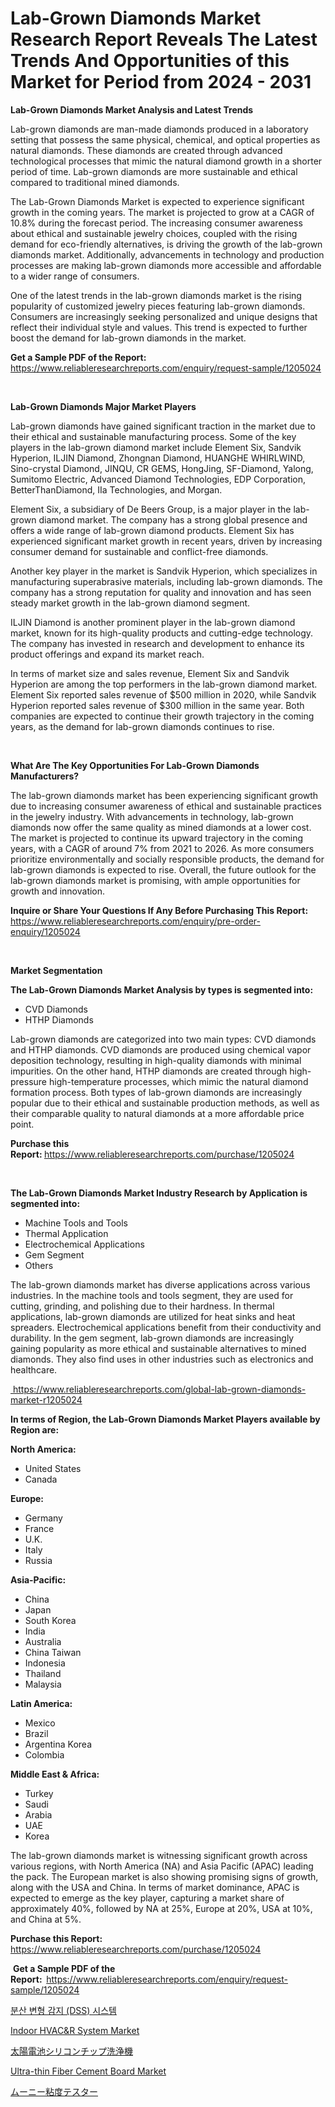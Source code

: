 <p><h1>Lab-Grown Diamonds Market Research Report Reveals The Latest Trends And Opportunities of this Market for Period from 2024 - 2031</h1></p><p><strong>Lab-Grown Diamonds Market Analysis and Latest Trends</strong></p>
<p><p>Lab-grown diamonds are man-made diamonds produced in a laboratory setting that possess the same physical, chemical, and optical properties as natural diamonds. These diamonds are created through advanced technological processes that mimic the natural diamond growth in a shorter period of time. Lab-grown diamonds are more sustainable and ethical compared to traditional mined diamonds.</p><p>The Lab-Grown Diamonds Market is expected to experience significant growth in the coming years. The market is projected to grow at a CAGR of 10.8% during the forecast period. The increasing consumer awareness about ethical and sustainable jewelry choices, coupled with the rising demand for eco-friendly alternatives, is driving the growth of the lab-grown diamonds market. Additionally, advancements in technology and production processes are making lab-grown diamonds more accessible and affordable to a wider range of consumers.</p><p>One of the latest trends in the lab-grown diamonds market is the rising popularity of customized jewelry pieces featuring lab-grown diamonds. Consumers are increasingly seeking personalized and unique designs that reflect their individual style and values. This trend is expected to further boost the demand for lab-grown diamonds in the market.</p></p>
<p><strong>Get a Sample PDF of the Report:&nbsp;</strong> <a href="https://www.reliableresearchreports.com/enquiry/request-sample/1205024">https://www.reliableresearchreports.com/enquiry/request-sample/1205024</a></p>
<p>&nbsp;</p>
<p><strong>Lab-Grown Diamonds Major Market Players</strong></p>
<p><p>Lab-grown diamonds have gained significant traction in the market due to their ethical and sustainable manufacturing process. Some of the key players in the lab-grown diamond market include Element Six, Sandvik Hyperion, ILJIN Diamond, Zhongnan Diamond, HUANGHE WHIRLWIND, Sino-crystal Diamond, JINQU, CR GEMS, HongJing, SF-Diamond, Yalong, Sumitomo Electric, Advanced Diamond Technologies, EDP Corporation, BetterThanDiamond, IIa Technologies, and Morgan.</p><p>Element Six, a subsidiary of De Beers Group, is a major player in the lab-grown diamond market. The company has a strong global presence and offers a wide range of lab-grown diamond products. Element Six has experienced significant market growth in recent years, driven by increasing consumer demand for sustainable and conflict-free diamonds.</p><p>Another key player in the market is Sandvik Hyperion, which specializes in manufacturing superabrasive materials, including lab-grown diamonds. The company has a strong reputation for quality and innovation and has seen steady market growth in the lab-grown diamond segment.</p><p>ILJIN Diamond is another prominent player in the lab-grown diamond market, known for its high-quality products and cutting-edge technology. The company has invested in research and development to enhance its product offerings and expand its market reach.</p><p>In terms of market size and sales revenue, Element Six and Sandvik Hyperion are among the top performers in the lab-grown diamond market. Element Six reported sales revenue of $500 million in 2020, while Sandvik Hyperion reported sales revenue of $300 million in the same year. Both companies are expected to continue their growth trajectory in the coming years, as the demand for lab-grown diamonds continues to rise.</p></p>
<p>&nbsp;</p>
<p><strong>What Are The Key Opportunities For Lab-Grown Diamonds Manufacturers?</strong></p>
<p><p>The lab-grown diamonds market has been experiencing significant growth due to increasing consumer awareness of ethical and sustainable practices in the jewelry industry. With advancements in technology, lab-grown diamonds now offer the same quality as mined diamonds at a lower cost. The market is projected to continue its upward trajectory in the coming years, with a CAGR of around 7% from 2021 to 2026. As more consumers prioritize environmentally and socially responsible products, the demand for lab-grown diamonds is expected to rise. Overall, the future outlook for the lab-grown diamonds market is promising, with ample opportunities for growth and innovation.</p></p>
<p><strong>Inquire or Share Your Questions If Any Before Purchasing This Report:</strong> <a href="https://www.reliableresearchreports.com/enquiry/pre-order-enquiry/1205024">https://www.reliableresearchreports.com/enquiry/pre-order-enquiry/1205024</a></p>
<p>&nbsp;</p>
<p><strong>Market Segmentation</strong></p>
<p><strong>The Lab-Grown Diamonds Market Analysis by types is segmented into:</strong></p>
<p><ul><li>CVD Diamonds</li><li>HTHP Diamonds</li></ul></p>
<p><p>Lab-grown diamonds are categorized into two main types: CVD diamonds and HTHP diamonds. CVD diamonds are produced using chemical vapor deposition technology, resulting in high-quality diamonds with minimal impurities. On the other hand, HTHP diamonds are created through high-pressure high-temperature processes, which mimic the natural diamond formation process. Both types of lab-grown diamonds are increasingly popular due to their ethical and sustainable production methods, as well as their comparable quality to natural diamonds at a more affordable price point.</p></p>
<p><strong>Purchase this Report:&nbsp;</strong><a href="https://www.reliableresearchreports.com/purchase/1205024">https://www.reliableresearchreports.com/purchase/1205024</a></p>
<p>&nbsp;</p>
<p><strong>The Lab-Grown Diamonds Market Industry Research by Application is segmented into:</strong></p>
<p><ul><li>Machine Tools and Tools</li><li>Thermal Application</li><li>Electrochemical Applications</li><li>Gem Segment</li><li>Others</li></ul></p>
<p><p>The lab-grown diamonds market has diverse applications across various industries. In the machine tools and tools segment, they are used for cutting, grinding, and polishing due to their hardness. In thermal applications, lab-grown diamonds are utilized for heat sinks and heat spreaders. Electrochemical applications benefit from their conductivity and durability. In the gem segment, lab-grown diamonds are increasingly gaining popularity as more ethical and sustainable alternatives to mined diamonds. They also find uses in other industries such as electronics and healthcare.</p></p>
<p><a href="https://www.reliableresearchreports.com/global-lab-grown-diamonds-market-r1205024">&nbsp;https://www.reliableresearchreports.com/global-lab-grown-diamonds-market-r1205024</a></p>
<p><strong>In terms of Region, the Lab-Grown Diamonds Market Players available by Region are:</strong></p>
<p>
    <p> <strong> North America: </strong>
        <ul>
            <li>United States</li>
            <li>Canada</li>
        </ul>
        </p> 
    <p> <strong> Europe: </strong>
        <ul>
            <li>Germany</li>
            <li>France</li>
            <li>U.K.</li>
            <li>Italy</li>
            <li>Russia</li>
        </ul>
        </p> 
    <p> <strong> Asia-Pacific: </strong>
        <ul>
            <li>China</li>
            <li>Japan</li>
            <li>South Korea</li>
            <li>India</li>
            <li>Australia</li>
            <li>China Taiwan</li>
            <li>Indonesia</li>
            <li>Thailand</li>
            <li>Malaysia</li>
        </ul>
        </p> 
    <p> <strong> Latin America: </strong>
        <ul>
            <li>Mexico</li>
            <li>Brazil</li>
            <li>Argentina Korea</li>
            <li>Colombia</li>
        </ul>
        </p> 
    <p> <strong> Middle East & Africa: </strong>
        <ul>
            <li>Turkey</li>
            <li>Saudi</li>
            <li>Arabia</li>
            <li>UAE</li>
            <li>Korea</li>
        </ul>
    </p>
    </p>
<p><p>The lab-grown diamonds market is witnessing significant growth across various regions, with North America (NA) and Asia Pacific (APAC) leading the pack. The European market is also showing promising signs of growth, along with the USA and China. In terms of market dominance, APAC is expected to emerge as the key player, capturing a market share of approximately 40%, followed by NA at 25%, Europe at 20%, USA at 10%, and China at 5%.</p></p>
<p><strong>Purchase this Report: </strong><a href="https://www.reliableresearchreports.com/purchase/1205024">https://www.reliableresearchreports.com/purchase/1205024</a></p>
<p>&nbsp;<strong>Get a Sample PDF of the Report:&nbsp;&nbsp;</strong><a href="https://www.reliableresearchreports.com/enquiry/request-sample/1205024">https://www.reliableresearchreports.com/enquiry/request-sample/1205024</a></p>
<p><strong></strong></p>
<p><p><a href="https://github.com/RickyMetzDVM/Market-Research-Report-List-1/blob/main/5725534106499.md">분산 변형 감지 (DSS) 시스템</a></p><p><a href="https://github.com/dimitrishawkinswaynenp91rgz/Market-Research-Report-List-3/blob/main/indoor-hvacr-system-market.md">Indoor HVAC&R System Market</a></p><p><a href="https://github.com/luffiazaza/Market-Research-Report-List-2/blob/main/9654891111523.md">太陽電池シリコンチップ洗浄機</a></p><p><a href="https://github.com/gladysalidde/Market-Research-Report-List-1/blob/main/ultra-thin-fiber-cement-board-market.md">Ultra-thin Fiber Cement Board Market</a></p><p><a href="https://github.com/one-cool-chick/Market-Research-Report-List-2/blob/main/8600190111524.md">ムーニー粘度テスター</a></p></p>